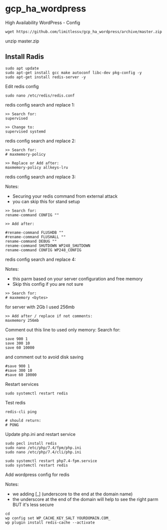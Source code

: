 # gcp_ha_wordpress

High Availability WordPress - Config
```
wget https://github.com/limitlessv/gcp_ha_wordpress/archive/master.zip
```
unzip master.zip


## Install Radis
```
sudo apt update
sudo apt-get install gcc make autoconf libc-dev pkg-config -y
sudo apt-get install redis-server -y
```

Edit redis config
```
sudo nano /etc/redis/redis.conf
```
redis config search and replace 1:
```
>> Search for:
supervised

>> Change to:
supervised systemd
```
redis config search and replace 2:
```
>> Search for:
# maxmemory-policy

>> Replace or Add after:
maxmemory-policy allkeys-lru
```

redis config search and replace 3:

Notes:
* Securing your redis command from external attack
* you can skip this for stand setup
```
>> Search for:
rename-command CONFIG ""

>> Add after:

#rename-command FLUSHDB ""
#rename-command FLUSHALL ""
rename-command DEBUG ""
rename-command SHUTDOWN WP248_SHUTDOWN
rename-command CONFIG WP248_CONFIG
```
redis config search and replace 4:

Notes:
* this parm based on your server configuration and free memory
* Skip this config if you are not sure
```
>> Search for:
# maxmemory <bytes>
```
for server with 2Gb I used 256mb
```
>> Add after / replace if not comments:
maxmemory 256mb
```

Comment out this line to used only memory:
Search for: 
```
save 900 1
save 300 10
save 60 10000
```
and comment out to avoid disk saving
```
#save 900 1
#save 300 10
#save 60 10000
```


Restart services
```
sudo systemctl restart redis
```
Test redis
```
redis-cli ping

# should return:
# PONG
```

Update php.ini and restart service
```
sudo pecl install redis
sudo nano /etc/php/7.4/fpm/php.ini
sudo nano /etc/php/7.4/cli/php.ini

sudo systemctl restart php7.4-fpm.service
sudo systemctl restart redis

```
Add wordpress config for redis

Notes:
* we adding [_] (underscore to the end at the domain name)
* the underscore at the end of the domain will help to see the right parm 
BUT it's less secure
```
cd 
wp config set WP_CACHE_KEY_SALT YOURDOMAIN.COM_
wp plugin install redis-cache --activate
```

